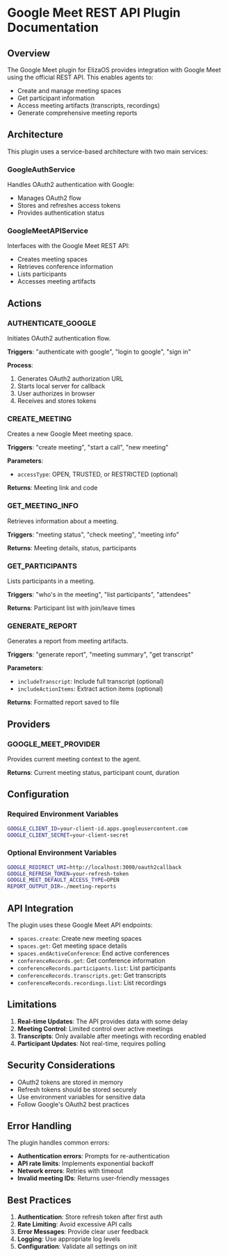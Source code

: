 # Google Meet REST API Plugin Documentation

## Overview

The Google Meet plugin for ElizaOS provides integration with Google Meet using the official REST API. This enables agents to:

- Create and manage meeting spaces
- Get participant information
- Access meeting artifacts (transcripts, recordings)
- Generate comprehensive meeting reports

## Architecture

This plugin uses a service-based architecture with two main services:

### GoogleAuthService
Handles OAuth2 authentication with Google:
- Manages OAuth2 flow
- Stores and refreshes access tokens
- Provides authentication status

### GoogleMeetAPIService
Interfaces with the Google Meet REST API:
- Creates meeting spaces
- Retrieves conference information
- Lists participants
- Accesses meeting artifacts

## Actions

### AUTHENTICATE_GOOGLE
Initiates OAuth2 authentication flow.

**Triggers**: "authenticate with google", "login to google", "sign in"

**Process**:
1. Generates OAuth2 authorization URL
2. Starts local server for callback
3. User authorizes in browser
4. Receives and stores tokens

### CREATE_MEETING
Creates a new Google Meet meeting space.

**Triggers**: "create meeting", "start a call", "new meeting"

**Parameters**:
- `accessType`: OPEN, TRUSTED, or RESTRICTED (optional)

**Returns**: Meeting link and code

### GET_MEETING_INFO
Retrieves information about a meeting.

**Triggers**: "meeting status", "check meeting", "meeting info"

**Returns**: Meeting details, status, participants

### GET_PARTICIPANTS
Lists participants in a meeting.

**Triggers**: "who's in the meeting", "list participants", "attendees"

**Returns**: Participant list with join/leave times

### GENERATE_REPORT
Generates a report from meeting artifacts.

**Triggers**: "generate report", "meeting summary", "get transcript"

**Parameters**:
- `includeTranscript`: Include full transcript (optional)
- `includeActionItems`: Extract action items (optional)

**Returns**: Formatted report saved to file

## Providers

### GOOGLE_MEET_PROVIDER
Provides current meeting context to the agent.

**Returns**: Current meeting status, participant count, duration

## Configuration

### Required Environment Variables

```bash
GOOGLE_CLIENT_ID=your-client-id.apps.googleusercontent.com
GOOGLE_CLIENT_SECRET=your-client-secret
```

### Optional Environment Variables

```bash
GOOGLE_REDIRECT_URI=http://localhost:3000/oauth2callback
GOOGLE_REFRESH_TOKEN=your-refresh-token
GOOGLE_MEET_DEFAULT_ACCESS_TYPE=OPEN
REPORT_OUTPUT_DIR=./meeting-reports
```

## API Integration

The plugin uses these Google Meet API endpoints:

- `spaces.create`: Create new meeting spaces
- `spaces.get`: Get meeting space details
- `spaces.endActiveConference`: End active conferences
- `conferenceRecords.get`: Get conference information
- `conferenceRecords.participants.list`: List participants
- `conferenceRecords.transcripts.get`: Get transcripts
- `conferenceRecords.recordings.list`: List recordings

## Limitations

1. **Real-time Updates**: The API provides data with some delay
2. **Meeting Control**: Limited control over active meetings
3. **Transcripts**: Only available after meetings with recording enabled
4. **Participant Updates**: Not real-time, requires polling

## Security Considerations

- OAuth2 tokens are stored in memory
- Refresh tokens should be stored securely
- Use environment variables for sensitive data
- Follow Google's OAuth2 best practices

## Error Handling

The plugin handles common errors:

- **Authentication errors**: Prompts for re-authentication
- **API rate limits**: Implements exponential backoff
- **Network errors**: Retries with timeout
- **Invalid meeting IDs**: Returns user-friendly messages

## Best Practices

1. **Authentication**: Store refresh token after first auth
2. **Rate Limiting**: Avoid excessive API calls
3. **Error Messages**: Provide clear user feedback
4. **Logging**: Use appropriate log levels
5. **Configuration**: Validate all settings on init 